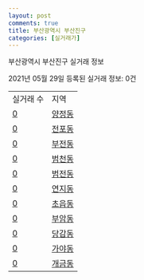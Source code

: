 ```yaml
---
layout: post
comments: true
title: 부산광역시 부산진구
categories: [실거래가]
---
```


부산광역시 부산진구 실거래 정보

2021년 05월 29일 등록된 실거래 정보: 0건


<table>
  <tr>
    <td>실거래 수</td>
    <td>지역</td>
  </tr>

  
  <tr>
    <td><a href="2623010100.html">0</a></td>
    <td><a href="2623010100.html">양정동</a></td>
  </tr>
    

  <tr>
    <td><a href="2623010200.html">0</a></td>
    <td><a href="2623010200.html">전포동</a></td>
  </tr>
    

  <tr>
    <td><a href="2623010300.html">0</a></td>
    <td><a href="2623010300.html">부전동</a></td>
  </tr>
    

  <tr>
    <td><a href="2623010400.html">0</a></td>
    <td><a href="2623010400.html">범천동</a></td>
  </tr>
    

  <tr>
    <td><a href="2623010500.html">0</a></td>
    <td><a href="2623010500.html">범전동</a></td>
  </tr>
    

  <tr>
    <td><a href="2623010600.html">0</a></td>
    <td><a href="2623010600.html">연지동</a></td>
  </tr>
    

  <tr>
    <td><a href="2623010700.html">0</a></td>
    <td><a href="2623010700.html">초읍동</a></td>
  </tr>
    

  <tr>
    <td><a href="2623010800.html">0</a></td>
    <td><a href="2623010800.html">부암동</a></td>
  </tr>
    

  <tr>
    <td><a href="2623010900.html">0</a></td>
    <td><a href="2623010900.html">당감동</a></td>
  </tr>
    

  <tr>
    <td><a href="2623011000.html">0</a></td>
    <td><a href="2623011000.html">가야동</a></td>
  </tr>
    

  <tr>
    <td><a href="2623011100.html">0</a></td>
    <td><a href="2623011100.html">개금동</a></td>
  </tr>
    


</table>
    